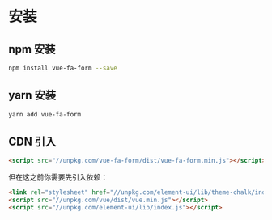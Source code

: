 # 安装

## npm 安装

```bash
npm install vue-fa-form --save
```

## yarn 安装

```bash
yarn add vue-fa-form
```

## CDN 引入

```html
<script src="//unpkg.com/vue-fa-form/dist/vue-fa-form.min.js"></script>
```

但在这之前你需要先引入依赖：

```html
<link rel="stylesheet" href="//unpkg.com/element-ui/lib/theme-chalk/index.css" />
<script src="//unpkg.com/vue/dist/vue.min.js"></script>
<script src="//unpkg.com/element-ui/lib/index.js"></script>
```

